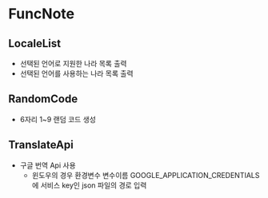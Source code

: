 # FuncNote



## LocaleList 
- 선택된 언어로 지원한 나라 목록 출력
- 선택된 언어를 사용하는 나라 목록 출력



## RandomCode
- 6자리 1~9  랜덤 코드 생성



## TranslateApi
- 구글 번역 Api 사용
  - 윈도우의 경우 환경변수 변수이름 GOOGLE_APPLICATION_CREDENTIALS 에 서비스 key인 json 파일의 경로 입력
